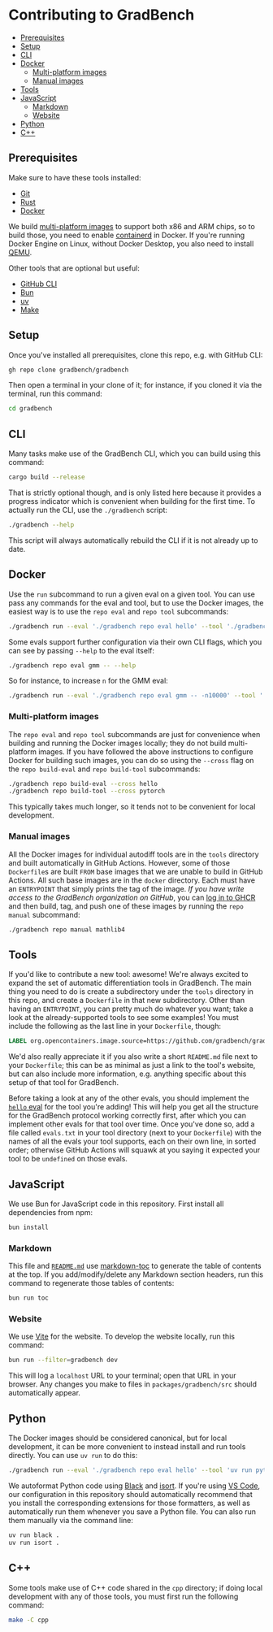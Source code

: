 # Contributing to GradBench

<!-- toc -->

- [Prerequisites](#prerequisites)
- [Setup](#setup)
- [CLI](#cli)
- [Docker](#docker)
  - [Multi-platform images](#multi-platform-images)
  - [Manual images](#manual-images)
- [Tools](#tools)
- [JavaScript](#javascript)
  - [Markdown](#markdown)
  - [Website](#website)
- [Python](#python)
- [C++](#c)

<!-- tocstop -->

## Prerequisites

Make sure to have these tools installed:

- [Git][]
- [Rust][]
- [Docker][]

We build [multi-platform images][] to support both x86 and ARM chips, so to build those, you need to enable [containerd][] in Docker. If you're running Docker Engine on Linux, without Docker Desktop, you also need to install [QEMU][].

Other tools that are optional but useful:

- [GitHub CLI][]
- [Bun][]
- [uv][]
- [Make][]

## Setup

Once you've installed all prerequisites, clone this repo, e.g. with GitHub CLI:

```sh
gh repo clone gradbench/gradbench
```

Then open a terminal in your clone of it; for instance, if you cloned it via the terminal, run this command:

```sh
cd gradbench
```

## CLI

Many tasks make use of the GradBench CLI, which you can build using this command:

```sh
cargo build --release
```

That is strictly optional though, and is only listed here because it provides a progress indicator which is convenient when building for the first time. To actually run the CLI, use the `./gradbench` script:

```sh
./gradbench --help
```

This script will always automatically rebuild the CLI if it is not already up to date.

## Docker

Use the `run` subcommand to run a given eval on a given tool. You can use pass any commands for the eval and tool, but to use the Docker images, the easiest way is to use the `repo eval` and `repo tool` subcommands:

```sh
./gradbench run --eval './gradbench repo eval hello' --tool './gradbench repo tool pytorch'
```

Some evals support further configuration via their own CLI flags, which you can see by passing `--help` to the eval itself:

```sh
./gradbench repo eval gmm -- --help
```

So for instance, to increase `n` for the GMM eval:

```sh
./gradbench run --eval './gradbench repo eval gmm -- -n10000' --tool './gradbench repo tool pytorch'
```

### Multi-platform images

The `repo eval` and `repo tool` subcommands are just for convenience when building and running the Docker images locally; they do not build multi-platform images. If you have followed the above instructions to configure Docker for building such images, you can do so using the `--cross` flag on the `repo build-eval` and `repo build-tool` subcommands:

```sh
./gradbench repo build-eval --cross hello
./gradbench repo build-tool --cross pytorch
```

This typically takes much longer, so it tends not to be convenient for local development.

### Manual images

All the Docker images for individual autodiff tools are in the `tools` directory and built automatically in GitHub Actions. However, some of those `Dockerfile`s are built `FROM` base images that we are unable to build in GitHub Actions. All such base images are in the `docker` directory. Each must have an `ENTRYPOINT` that simply prints the tag of the image. _If you have write access to the GradBench organization on GitHub_, you can [log in to GHCR][] and then build, tag, and push one of these images by running the `repo manual` subcommand:

```sh
./gradbench repo manual mathlib4
```

## Tools

If you'd like to contribute a new tool: awesome! We're always excited to expand the set of automatic differentiation tools in GradBench. The main thing you need to do is create a subdirectory under the `tools` directory in this repo, and create a `Dockerfile` in that new subdirectory. Other than having an `ENTRYPOINT`, you can pretty much do whatever you want; take a look at the already-supported tools to see some examples! You must include the following as the last line in your `Dockerfile`, though:

```Dockerfile
LABEL org.opencontainers.image.source=https://github.com/gradbench/gradbench
```

We'd also really appreciate it if you also write a short `README.md` file next to your `Dockerfile`; this can be as minimal as just a link to the tool's website, but can also include more information, e.g. anything specific about this setup of that tool for GradBench.

Before taking a look at any of the other evals, you should implement the [`hello` eval](evals/hello) for the tool you're adding! This will help you get all the structure for the GradBench protocol working correctly first, after which you can implement other evals for that tool over time. Once you've done so, add a file called `evals.txt` in your tool directory (next to your `Dockerfile`) with the names of all the evals your tool supports, each on their own line, in sorted order; otherwise GitHub Actions will squawk at you saying it expected your tool to be `undefined` on those evals.

## JavaScript

We use Bun for JavaScript code in this repository. First install all dependencies from npm:

```sh
bun install
```

### Markdown

This file and [`README.md`](README.md) use [markdown-toc][] to generate the table of contents at the top. If you add/modify/delete any Markdown section headers, run this command to regenerate those tables of contents:

```sh
bun run toc
```

### Website

We use [Vite][] for the website. To develop the website locally, run this command:

```sh
bun run --filter=gradbench dev
```

This will log a `localhost` URL to your terminal; open that URL in your browser. Any changes you make to files in `packages/gradbench/src` should automatically appear.

## Python

The Docker images should be considered canonical, but for local development, it can be more convenient to instead install and run tools directly. You can use `uv run` to do this:

```sh
./gradbench run --eval './gradbench repo eval hello' --tool 'uv run python/gradbench/gradbench/tools/pytorch/run.py'
```

We autoformat Python code using [Black][] and [isort][]. If you're using [VS Code][], our configuration in this repository should automatically recommend that you install the corresponding extensions for those formatters, as well as automatically run them whenever you save a Python file. You can also run them manually via the command line:

```sh
uv run black .
uv run isort .
```

## C++

Some tools make use of C++ code shared in the `cpp` directory; if doing local development with any of those tools, you must first run the following command:

```sh
make -C cpp
```

[black]: https://black.readthedocs.io/en/stable/
[bun]: https://bun.sh/
[containerd]: https://docs.docker.com/storage/containerd/
[docker]: https://docs.docker.com/engine/install/
[git]: https://git-scm.com/downloads
[github cli]: https://github.com/cli/cli#installation
[isort]: https://pycqa.github.io/isort/
[log in to GHCR]: https://docs.github.com/en/packages/working-with-a-github-packages-registry/working-with-the-container-registry#authenticating-with-a-personal-access-token-classic
[make]: https://en.wikipedia.org/wiki/Make_(software)
[markdown-toc]: https://www.npmjs.com/package/markdown-toc
[multi-platform images]: https://docs.docker.com/build/building/multi-platform/
[qemu]: https://docs.docker.com/build/building/multi-platform/#install-qemu-manually
[rust]: https://www.rust-lang.org/tools/install
[uv]: https://docs.astral.sh/uv
[vite]: https://vitejs.dev/
[vs code]: https://code.visualstudio.com/

